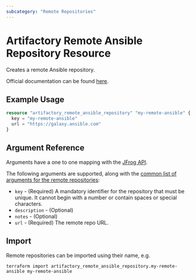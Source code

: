 ```yaml
---
subcategory: "Remote Repositories"
---
```

# Artifactory Remote Ansible Repository Resource

Creates a remote Ansible repository.

Official documentation can be found [here](https://jfrog.com/help/r/jfrog-artifactory-documentation/ansible-repositories).


## Example Usage

```terraform
resource "artifactory_remote_ansible_repository" "my-remote-ansible" {
  key = "my-remote-ansible"
  url = "https://galaxy.ansible.com"
}
```

## Argument Reference

Arguments have a one to one mapping with the [JFrog API](https://www.jfrog.com/confluence/display/RTF/Repository+Configuration+JSON).

The following arguments are supported, along with the [common list of arguments for the remote repositories](remote.md):

* `key` - (Required) A mandatory identifier for the repository that must be unique. It cannot begin with a number or
  contain spaces or special characters.
* `description` - (Optional)
* `notes` - (Optional)
* `url` - (Required) The remote repo URL.

## Import

Remote repositories can be imported using their name, e.g.
```shell
terraform import artifactory_remote_ansible_repository.my-remote-ansible my-remote-ansible
```
